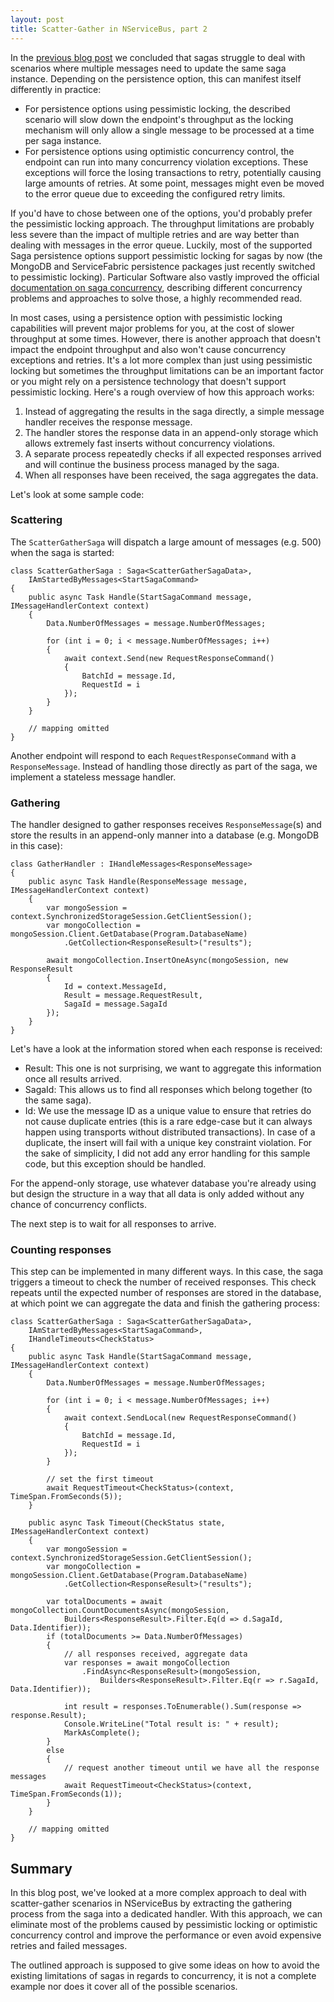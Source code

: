 ```yaml
---
layout: post
title: Scatter-Gather in NServiceBus, part 2
---
```


In the [previous blog post](/2019/09/25/scatter-gather-pt1.html) we concluded that sagas struggle to deal with scenarios where multiple messages need to update the same saga instance. Depending on the persistence option, this can manifest itself differently in practice:
* For persistence options using pessimistic locking, the described scenario will slow down the endpoint's throughput as the locking mechanism will only allow a single message to be processed at a time per saga instance.
* For persistence options using optimistic concurrency control, the endpoint can run into many concurrency violation exceptions. These exceptions will force the losing transactions to retry, potentially causing large amounts of retries. At some point, messages might even be moved to the error queue due to exceeding the configured retry limits.

If you'd have to chose between one of the options, you'd probably prefer the pessimistic locking approach. The throughput limitations are probably less severe than the impact of multiple retries and are way better than dealing with messages in the error queue. Luckily, most of the supported Saga persistence options support pessimistic locking for sagas by now (the MongoDB and ServiceFabric persistence packages just recently switched to pessimistic locking). Particular Software also vastly improved the official [documentation on saga concurrency](https://docs.particular.net/nservicebus/sagas/concurrency), describing different concurrency problems and approaches to solve those, a highly recommended read.

In most cases, using a persistence option with pessimistic locking capabilities will prevent major problems for you, at the cost of slower throughput at some times. However, there is another approach that doesn't impact the endpoint throughput and also won't cause concurrency exceptions and retries. It's a lot more complex than just using pessimistic locking but sometimes the throughput limitations can be an important factor or you might rely on a persistence technology that doesn't support pessimistic locking. Here's a rough overview of how this approach works:

1. Instead of aggregating the results in the saga directly, a simple message handler receives the response message.
2. The handler stores the response data in an append-only storage which allows extremely fast inserts without concurrency violations.
3. A separate process repeatedly checks if all expected responses arrived and will continue the business process managed by the saga.
4. When all responses have been received, the saga aggregates the data.

Let's look at some sample code:

### Scattering

The `ScatterGatherSaga` will dispatch a large amount of messages (e.g. 500) when the saga is started:

```
class ScatterGatherSaga : Saga<ScatterGatherSagaData>, 
    IAmStartedByMessages<StartSagaCommand>
{
    public async Task Handle(StartSagaCommand message, IMessageHandlerContext context)
    {
        Data.NumberOfMessages = message.NumberOfMessages;

        for (int i = 0; i < message.NumberOfMessages; i++)
        {
            await context.Send(new RequestResponseCommand()
            {
                BatchId = message.Id,
                RequestId = i
            });
        }
    }

    // mapping omitted
}

```

Another endpoint will respond to each `RequestResponseCommand` with a `ResponseMessage`. Instead of handling those directly as part of the saga, we implement a stateless message handler.

### Gathering

The handler designed to gather responses receives `ResponseMessage`(s) and store the results in an append-only manner into a database (e.g. MongoDB in this case):


```
class GatherHandler : IHandleMessages<ResponseMessage>
{
    public async Task Handle(ResponseMessage message, IMessageHandlerContext context)
    {
        var mongoSession = context.SynchronizedStorageSession.GetClientSession();
        var mongoCollection = mongoSession.Client.GetDatabase(Program.DatabaseName)
            .GetCollection<ResponseResult>("results");

        await mongoCollection.InsertOneAsync(mongoSession, new ResponseResult
        {
            Id = context.MessageId,
            Result = message.RequestResult,
            SagaId = message.SagaId
        });
    }
}
```

Let's have a look at the information stored when each response is received:
* Result: This one is not surprising, we want to aggregate this information once all results arrived.
* SagaId: This allows us to find all responses which belong together (to the same saga).
* Id: We use the message ID as a unique value to ensure that retries do not cause duplicate entries (this is a rare edge-case but it can always happen using transports without distributed transactions). In case of a duplicate, the insert will fail with a unique key constraint violation. For the sake of simplicity, I did not add any error handling for this sample code, but this exception should be handled.

For the append-only storage, use whatever database you're already using but design the structure in a way that all data is only added without any chance of concurrency conflicts.

The next step is to wait for all responses to arrive.

### Counting responses

This step can be implemented in many different ways. In this case, the saga triggers a timeout to check the number of received responses. This check repeats until the expected number of responses are stored in the database, at which point we can aggregate the data and finish the gathering process:

```
class ScatterGatherSaga : Saga<ScatterGatherSagaData>, 
    IAmStartedByMessages<StartSagaCommand>,
    IHandleTimeouts<CheckStatus>
{
    public async Task Handle(StartSagaCommand message, IMessageHandlerContext context)
    {
        Data.NumberOfMessages = message.NumberOfMessages;

        for (int i = 0; i < message.NumberOfMessages; i++)
        {
            await context.SendLocal(new RequestResponseCommand()
            {
                BatchId = message.Id,
                RequestId = i
            });
        }

        // set the first timeout
        await RequestTimeout<CheckStatus>(context, TimeSpan.FromSeconds(5));
    }

    public async Task Timeout(CheckStatus state, IMessageHandlerContext context)
    {
        var mongoSession = context.SynchronizedStorageSession.GetClientSession();
        var mongoCollection = mongoSession.Client.GetDatabase(Program.DatabaseName)
            .GetCollection<ResponseResult>("results");

        var totalDocuments = await mongoCollection.CountDocumentsAsync(mongoSession,
            Builders<ResponseResult>.Filter.Eq(d => d.SagaId, Data.Identifier));
        if (totalDocuments >= Data.NumberOfMessages)
        {
            // all responses received, aggregate data
            var responses = await mongoCollection
                .FindAsync<ResponseResult>(mongoSession, 
                    Builders<ResponseResult>.Filter.Eq(r => r.SagaId, Data.Identifier));

            int result = responses.ToEnumerable().Sum(response => response.Result);
            Console.WriteLine("Total result is: " + result);
            MarkAsComplete();
        }
        else
        {
            // request another timeout until we have all the response messages
            await RequestTimeout<CheckStatus>(context, TimeSpan.FromSeconds(1));
        }
    }

    // mapping omitted
}
```

## Summary

In this blog post, we've looked at a more complex approach to deal with scatter-gather scenarios in NServiceBus by extracting the gathering process from the saga into a dedicated handler. With this approach, we can eliminate most of the problems caused by pessimistic locking or optimistic concurrency control and improve the performance or even avoid expensive retries and failed messages. 

The outlined approach is supposed to give some ideas on how to avoid the existing limitations of sagas in regards to concurrency, it is not a complete example nor does it cover all of the possible scenarios.
